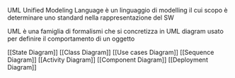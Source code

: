 UML Unified Modeling Language è un linguaggio di modelling il cui scopo è determinare uno standard nella rappresentazione del SW

UML è una famiglia di formalismi che si concretizza in UML diagram usato per definire il comportamento di un oggetto

[[State Diagram]]
[[Class Diagram]]
[[Use cases Diagram]]
[[Sequence Diagram]]
[[Activity Diagram]]
[[Component Diagram]]
[[Deployment Diagram]]